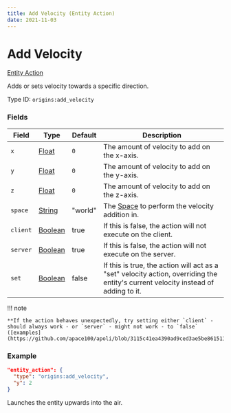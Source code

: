 ```yaml
---
title: Add Velocity (Entity Action)
date: 2021-11-03
---
```


# Add Velocity

[Entity Action](../entity_actions.md)

Adds or sets velocity towards a specific direction.

Type ID: `origins:add_velocity`

### Fields

Field  | Type | Default | Description
-------|------|---------|-------------
`x` | [Float](../data_types/float.md) | `0` | The amount of velocity to add on the x-axis.
`y` | [Float](../data_types/float.md) | `0` | The amount of velocity to add on the y-axis.
`z` | [Float](../data_types/float.md) | `0` | The amount of velocity to add on the z-axis.
`space` | [String](../data_types/string.md) | "world" | The [Space](../misc/space.md) to perform the velocity addition in.
`client` | [Boolean](../data_types/boolean.md) | true | If this is false, the action will not execute on the client.
`server` | [Boolean](../data_types/boolean.md) | true | If this is false, the action will not execute on the server.
`set` | [Boolean](../data_types/boolean.md) | false | If this is true, the action will act as a "set" velocity action, overriding the entity's current velocity instead of adding to it.

!!! note

	**If the action behaves unexpectedly, try setting either `client` - should always work - or `server` - might not work - to `false` ([examples](https://github.com/apace100/apoli/blob/3115c41ea4390ad9ced3ae5be86151131accc36f/testdata/apoli/powers/add_velocity.json)).**

### Example
```json
"entity_action": {
  "type": "origins:add_velocity",
  "y": 2
}
```
Launches the entity upwards into the air.
